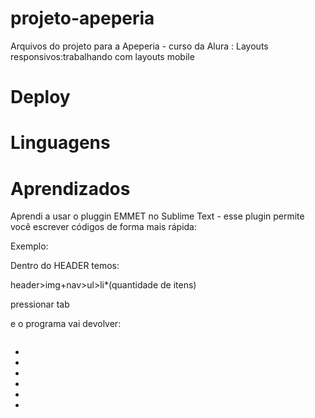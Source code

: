 # projeto-apeperia
Arquivos do projeto para a Apeperia - curso da Alura : Layouts responsivos:trabalhando com layouts mobile

# Deploy

# Linguagens

# Aprendizados
Aprendi a usar o pluggin EMMET no Sublime Text - esse plugin permite você escrever códigos de forma mais rápida:

Exemplo:

Dentro do HEADER temos:

header>img+nav>ul>li*(quantidade de itens)

pressionar tab

e o programa vai devolver:

<header>
	<img src="" alt="">
	<nav>
		<ul>
			<li><a href=""></a></li>
			<li><a href=""></a></li>
			<li><a href=""></a></li>
			<li><a href=""></a></li>
			<li><a href=""></a></li>
			<li><a href=""></a></li>
		</ul>
	</nav>
</header>



